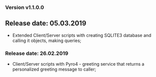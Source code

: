 ### Version v1.1.0.0

## Release date: 05.03.2019

* Extended Client/Server scripts with creating SQLITE3 database and calling it objects, making queries;


### Release date: 26.02.2019

* Client/Server scripts with Pyro4 - greeting service that returns a personalized greeting message to caller;